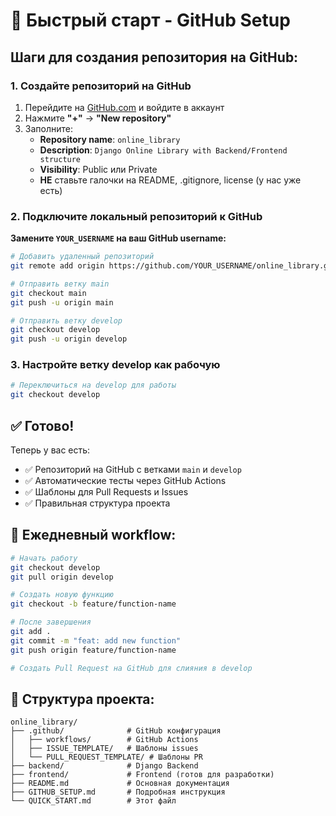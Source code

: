 # 🚀 Быстрый старт - GitHub Setup

## Шаги для создания репозитория на GitHub:

### 1. Создайте репозиторий на GitHub
1. Перейдите на [GitHub.com](https://github.com) и войдите в аккаунт
2. Нажмите **"+"** → **"New repository"**
3. Заполните:
   - **Repository name**: `online_library`
   - **Description**: `Django Online Library with Backend/Frontend structure`
   - **Visibility**: Public или Private
   - **НЕ** ставьте галочки на README, .gitignore, license (у нас уже есть)

### 2. Подключите локальный репозиторий к GitHub

**Замените `YOUR_USERNAME` на ваш GitHub username:**

```bash
# Добавить удаленный репозиторий
git remote add origin https://github.com/YOUR_USERNAME/online_library.git

# Отправить ветку main
git checkout main
git push -u origin main

# Отправить ветку develop
git checkout develop
git push -u origin develop
```

### 3. Настройте ветку develop как рабочую

```bash
# Переключиться на develop для работы
git checkout develop
```

## ✅ Готово!

Теперь у вас есть:
- ✅ Репозиторий на GitHub с ветками `main` и `develop`
- ✅ Автоматические тесты через GitHub Actions
- ✅ Шаблоны для Pull Requests и Issues
- ✅ Правильная структура проекта

## 🔄 Ежедневный workflow:

```bash
# Начать работу
git checkout develop
git pull origin develop

# Создать новую функцию
git checkout -b feature/function-name

# После завершения
git add .
git commit -m "feat: add new function"
git push origin feature/function-name

# Создать Pull Request на GitHub для слияния в develop
```

## 📁 Структура проекта:

```
online_library/
├── .github/              # GitHub конфигурация
│   ├── workflows/        # GitHub Actions
│   ├── ISSUE_TEMPLATE/   # Шаблоны issues
│   └── PULL_REQUEST_TEMPLATE/ # Шаблоны PR
├── backend/              # Django Backend
├── frontend/             # Frontend (готов для разработки)
├── README.md             # Основная документация
├── GITHUB_SETUP.md       # Подробная инструкция
└── QUICK_START.md        # Этот файл
```
